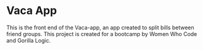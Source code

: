 # Vaca App

This is the front end of the Vaca-app, an app created to split bills between friend groups. This project is created for a bootcamp by Women Who Code and Gorilla Logic.
